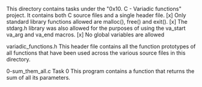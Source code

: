 This directory contains tasks under the "0x10. C - Variadic functions" project.
It contains both C source files and a single header file.
[x] Only standard library functions allowed are malloc(), free() and exit().
[x] The stdarg.h library was also allowed for the purposes of using the va_start va_arg and va_end macros.
[x] No global variables are allowed


variadic_functions.h
This header file contains all the function prototypes of all functions that have been used across the various source files in this directory.

0-sum_them_all.c
Task 0
This program contains a function that returns the sum of all its parameters.
